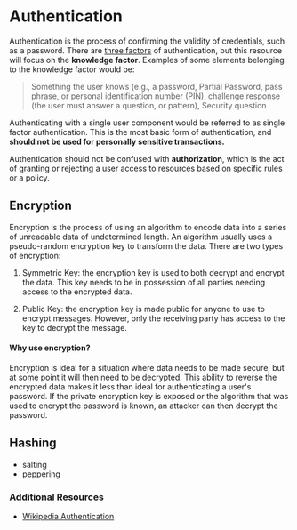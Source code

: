 # Authentication

Authentication is the process of confirming the validity of credentials, such as a password. There are [three factors](https://en.wikipedia.org/wiki/Authentication#Factors_and_identity) of authentication, but this resource will focus on the **knowledge factor**. Examples of some elements belonging to the knowledge factor would be:
> Something the user knows (e.g., a password, Partial Password, pass phrase, or   personal identification number (PIN), challenge response (the user must answer a question, or pattern), Security question

Authenticating with a single user component would be referred to as single factor authentication. This is the most basic form of authentication, and **should not be used for personally sensitive transactions.**

Authentication should not be confused with **authorization**, which is the act of granting or rejecting a user access to resources based on specific rules or a policy.


## Encryption

Encryption is the process of using an algorithm to encode data into a series of unreadable data of undetermined length. An algorithm usually uses a pseudo-random encryption key to transform the data. There are two types of encryption:

1. Symmetric Key: the encryption key is used to both decrypt and encrypt the data. This key needs to be in possession of all parties needing access to the encrypted data.

1. Public Key: the encryption key is made public for anyone to use to encrypt messages. However, only the receiving party has access to the key to decrypt the message.

#### Why use encryption?

Encryption is ideal for a situation where data needs to be made secure, but at some point it will then need to be decrypted. This ability to reverse the encrypted data makes it less than ideal for authenticating a user's password. If the private encryption key is exposed or the algorithm that was used to encrypt the password is known, an attacker can then decrypt the password.


## Hashing
- salting
- peppering


### Additional Resources

- [Wikipedia Authentication](https://en.wikipedia.org/wiki/Authentication)

